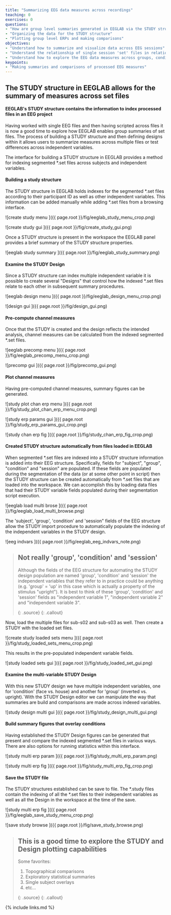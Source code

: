 ```yaml
---
title: "Summarizing EEG data measures across recordings"
teaching: 0
exercises: 0
questions:
- "How are group level summaries generated in EEGLAB via the STUDY structure?"
- "Organizing the data for the STUDY structure"
- "Plotting group level ERPs and making comparisons"
objectives:
- "Understand how to summarize and visualize data across EEG sessions"
- "Understand the relationship of single session 'set' files in relation the STUDY structure"
- "Understand how to explore the EEG data measures across groups, conditions, etc."
keypoints:
- "Making summaries and comparisons of processed EEG measures"
---
```

## The STUDY structure in EEGLAB allows for the summary of measures across set files

#### **EEGLAB's STUDY structure contains the information to index processed files in an EEG project**

Having worked with single EEG files and then having scripted across files it is now a good time to explore how EEGLAB enables group summaries of set files. The process of building a STUDY structure and then defining designs within it allows users to summarize measures across multiple files or test differences across independent variables.

The interface for building a STUDY structure in EEGLAB provides a method for indexing segmented *.set files across subjects and independent variables.

#### **Building a study structure**

The STUDY structure in EEGLAB holds indexes for the segmented *.set files according to their participant ID as well as other independent variables. This information can be added manually while adding *.set files from a browsing interface.

![create study menu ]({{ page.root }}/fig/eeglab_study_menu_crop.png)

![create study gui ]({{ page.root }}/fig/create_study_gui.png)

Once a STUDY structure is present in the workspace the EEGLAB panel provides a brief summary of the STUDY structure properties.

![eeglab study summary ]({{ page.root }}/fig/eeglab_study_summary.png)

#### **Examine the STUDY Design**

Since a STUDY structure can index multiple independent variable it is possible to create several "Designs" that control how the indexed *.set files relate to each other in subsequent summary procedures.

![eeglab design menu ]({{ page.root }}/fig/eeglab_design_menu_crop.png)

![design gui ]({{ page.root }}/fig/design_gui.png)

#### **Pre-compute channel measures**

Once that the STUDY is created and the design reflects the intended analysis, channel measures can be calculated from the indexed segmented *.set files.

![eeglab precomp menu ]({{ page.root }}/fig/eeglab_precomp_menu_crop.png)

![precomp gui ]({{ page.root }}/fig/precomp_gui.png)

#### **Plot channel measures**

Having pre-computed channel measures, summary figures can be generated.

![study plot chan erp menu ]({{ page.root }}/fig/study_plot_chan_erp_menu_crop.png)

![study erp params gui ]({{ page.root }}/fig/study_erp_params_gui_crop.png)

![study chan erp fig ]({{ page.root }}/fig/study_chan_erp_fig_crop.png)

#### **Created STUDY structure automatically from files loaded in EEGLAB**

When segmented *.set files are indexed into a STUDY structure information is added into their EEG structure. Specifically, fields for "subject", "group", "condition" and "session" are populated. If these fields are populated during the segmentation of the data (or at some other point in script) then the STUDY structure can be created automatically from *.set files that are loaded into the workspace. We can accomplish this by loading data files that had their STUDY variable fields populated during their segmentation script execution.

![eeglab load multi brose ]({{ page.root }}/fig/eeglab_load_multi_browse.png)

The 'subject', 'group', 'condition' and 'session" fields of the EEG structure allow the STUDY import procedure to automatically populate the indexing of the independent variables in the STUDY design. 

![eeg indvars ]({{ page.root }}/fig/eeglab_eeg_indvars_note.png)

> ## Not really 'group', 'condition' and 'session'
> Although the fields of the EEG structure for automating the STUDY design population are named 'group', 'condition' and 'session' the independent variables that they refer to in practice could be anything (e.g. 'group' = 'up' in this case which is actually a property of the stimulus "upright"). It is best to think of these 'group', 'condition' and 'session' fields as "independent variable 1", "independent variable 2" and "independent variable 3".
>
> {: .source}
{: .callout}

Now, load the multiple files for sub-s02 and sub-s03 as well. Then create a STUDY with the loaded set files.

![create study loaded sets menu ]({{ page.root }}/fig/study_loaded_sets_menu_crop.png)

This results in the pre-populated independent variable fields.

![study loaded sets gui ]({{ page.root }}/fig/study_loaded_set_gui.png)

#### **Examine the multi-variable STUDY Design**

With this new STUDY design we have multiple independent variables, one for 'condition' (face vs. house) and another for 'group' (inverted vs. upright).`With the STUDY Design editor we can manipulate the way that summaries are build and comparisons are made across indexed variables.

![study design multi gui ]({{ page.root }}/fig/study_design_multi_gui.png)

#### **Build summary figures that overlay conditions**

Having established the STUDY Design figures can be generated that present and compare the indexed segmented *.set files in various ways. There are also options for running statistics within this interface.

![study multi erp param ]({{ page.root }}/fig/study_multi_erp_param.png)


![study multi erp fig ]({{ page.root }}/fig/study_multi_erp_fig_crop.png)

#### **Save the STUDY file**
The STUDY structures established can be save to file. The *.study files contain the indexing of all the *.set files to their independent variables as well as all the Design in the workspace at the time of the save. 

![study multi erp fig ]({{ page.root }}/fig/eeglab_save_study_menu_crop.png)

![save study browse ]({{ page.root }}/fig/save_study_browse.png)

> ## This is a good time to explore the STUDY and Design plotting capabilities
> Some favorites:
> 1. Topographical comparisons 
> 2. Exploratory statistical summaries
> 3. Single subject overlays
> 4. etc...
>
> {: .source}
{: .callout}

{% include links.md %}


